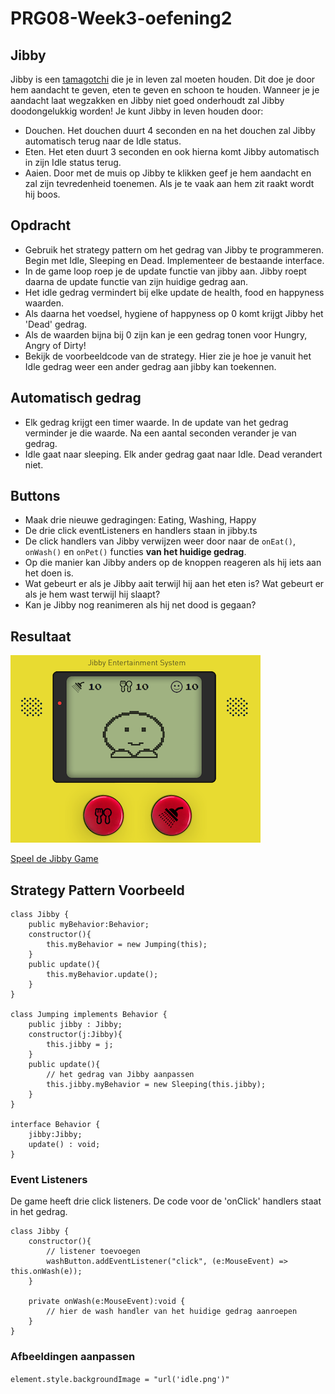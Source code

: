 # PRG08-Week3-oefening2

## Jibby

Jibby is een [tamagotchi](https://en.wikipedia.org/wiki/Tamagotchi) die je in leven zal moeten houden. Dit doe je door hem aandacht te geven, eten te geven en schoon te houden. Wanneer je je aandacht laat wegzakken en Jibby niet goed onderhoudt zal Jibby doodongelukkig worden! Je kunt Jibby in leven houden door:

- Douchen. Het douchen duurt 4 seconden en na het douchen zal Jibby automatisch terug naar de Idle status.
- Eten. Het eten duurt 3 seconden en ook hierna komt Jibby automatisch in zijn Idle status terug.
- Aaien. Door met de muis op Jibby te klikken geef je hem aandacht en zal zijn tevredenheid toenemen. Als je te vaak aan hem zit raakt wordt hij boos.

## Opdracht

- Gebruik het strategy pattern om het gedrag van Jibby te programmeren. Begin met Idle, Sleeping en Dead. Implementeer de bestaande interface.
- In de game loop roep je de update functie van jibby aan. Jibby roept daarna de update functie van zijn huidige gedrag aan.
- Het idle gedrag vermindert bij elke update de health, food en happyness waarden.
- Als daarna het voedsel, hygiene of happyness op 0 komt krijgt Jibby het 'Dead' gedrag.
- Als de waarden bijna bij 0 zijn kan je een gedrag tonen voor Hungry, Angry of Dirty!
- Bekijk de voorbeeldcode van de strategy. Hier zie je hoe je vanuit het Idle gedrag weer een ander gedrag aan jibby kan toekennen.

## Automatisch gedrag

- Elk gedrag krijgt een timer waarde. In de update van het gedrag verminder je die waarde. Na een aantal seconden verander je van gedrag.
- Idle gaat naar sleeping. Elk ander gedrag gaat naar Idle. Dead verandert niet.

## Buttons

- Maak drie nieuwe gedragingen: Eating, Washing, Happy
- De drie click eventListeners en handlers staan in jibby.ts
- De click handlers van Jibby verwijzen weer door naar de `onEat()`, `onWash()` en `onPet()` functies **van het huidige gedrag**.
- Op die manier kan Jibby anders op de knoppen reageren als hij iets aan het doen is.
- Wat gebeurt er als je Jibby aait terwijl hij aan het eten is? Wat gebeurt er als je hem wast terwijl hij slaapt?
- Kan je Jibby nog reanimeren als hij net dood is gegaan?

## Resultaat

![Jibby](jibbyresult.png?raw=true "Jibby")

[Speel de Jibby Game](https://hr-cmgt.github.io/PRG08-Week3-oefening2-completed/)

## Strategy Pattern Voorbeeld

```
class Jibby {
    public myBehavior:Behavior;
    constructor(){
        this.myBehavior = new Jumping(this);
    }
    public update(){
        this.myBehavior.update();
    }
}

class Jumping implements Behavior {
    public jibby : Jibby;
    constructor(j:Jibby){
        this.jibby = j;
    }
    public update(){
        // het gedrag van Jibby aanpassen
        this.jibby.myBehavior = new Sleeping(this.jibby);
    }
}

interface Behavior {
    jibby:Jibby;
    update() : void;
}
```

### Event Listeners 

De game heeft drie click listeners. De code voor de 'onClick' handlers staat in het gedrag.

```
class Jibby {
    constructor(){
        // listener toevoegen
        washButton.addEventListener("click", (e:MouseEvent) => this.onWash(e));
    }

    private onWash(e:MouseEvent):void {
        // hier de wash handler van het huidige gedrag aanroepen
    }
}
```
### Afbeeldingen aanpassen

`element.style.backgroundImage = "url('idle.png')"`
